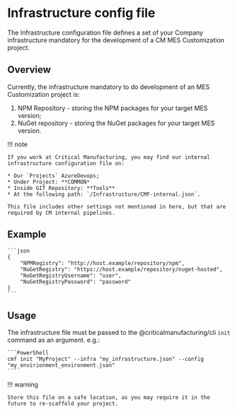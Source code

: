 # Infrastructure config file

The Infrastructure configuration file defines a set of your  Company infrastructure mandatory for the development of a CM MES Customization project.

## Overview

Currently, the infrastructure mandatory to do development of an MES Customization project is:

1. NPM Repository - storing the NPM packages for your target MES version;
2. NuGet repository - storing the NuGet packages for your target MES version.

!!! note

    If you work at Critical Manufacturing, you may find our internal infrastructure configuration file on:
    
    * Our `Projects` AzureDevops;
    * Under Project: **COMMON*
    * Inside GIT Repository: **Tools**
    * At the following path: `/Infrastructure/CMF-internal.json`.

    This file includes other settings not mentioned in here, but that are required by CM internal pipelines.

## Example

    ```json
    {
        "NPMRegistry": "http://host.example/repository/npm",
        "NuGetRegistry": "https://host.example/repository/nuget-hosted",
        "NuGetRegistryUsername": "user",
        "NuGetRegistryPassword": "password"
    }
    ```

## Usage

The infrastructure file must be passed to the @criticalmanufacturing/cli `init` command as an argument. e.g.:

    ```PowerShell
    cmf init "MyProject" --infra "my_infrastructure.json" --config "my_envirionment_environment.json"
    ```

!!! warning

    Store this file on a safe location, as you may require it in the future to re-scaffold your project.
